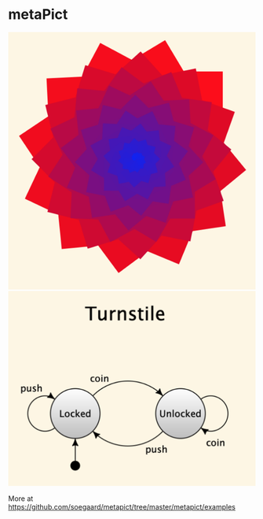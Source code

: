 metaPict
========

![square.png](square.png) ![turnstile.png](turnstile.png) 

More at https://github.com/soegaard/metapict/tree/master/metapict/examples
